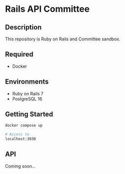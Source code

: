 # Rails API Committee

## Description

This repository is Ruby on Rails and Committee sandbox.

## Required

- Docker

## Environments

- Ruby on Rails 7
- PostgreSQL 16

## Getting Started

```sh
docker compose up

# Access to
localhost:3030
```

## API

Coming soon...
